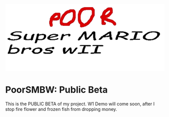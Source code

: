![Poor Wii Logo](https://github.com/TheRemote39/PoorSMBW/blob/main/POOR.png)
# PoorSMBW: Public Beta
This is the PUBLIC BETA of my project. W1 Demo will come soon, after I stop fire flower and frozen fish from dropping money.
